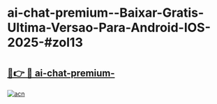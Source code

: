 # ai-chat-premium--Baixar-Gratis-Ultima-Versao-Para-Android-IOS-2025-#zol13

# <h2><a href="https://ainizakaria.my?title=ai-chat-premium-&ref=24M">🔗👉 🔴 ai-chat-premium-</a></h2>

[![acn](https://github.com/user-attachments/assets/0f9c940e-d8b0-45ae-aac7-cd30a18b3e1c)](https://ainizakaria.my?title=ai-chat-premium-&ref=24M)

